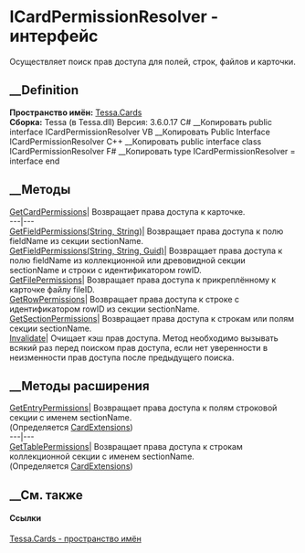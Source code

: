 # ICardPermissionResolver - интерфейс
Осуществляет поиск прав доступа для полей, строк, файлов и карточки.
## __Definition
 **Пространство имён:** [Tessa.Cards](N_Tessa_Cards.htm)  
 **Сборка:** Tessa (в Tessa.dll) Версия: 3.6.0.17
C# __Копировать
     public interface ICardPermissionResolver
VB __Копировать
     Public Interface ICardPermissionResolver
C++ __Копировать
     public interface class ICardPermissionResolver
F# __Копировать
     type ICardPermissionResolver = interface end
##  __Методы
[GetCardPermissions](M_Tessa_Cards_ICardPermissionResolver_GetCardPermissions.htm)|
Возвращает права доступа к карточке.  
---|---  
[GetFieldPermissions(String,
String)](M_Tessa_Cards_ICardPermissionResolver_GetFieldPermissions.htm)|
Возвращает права доступа к полю fieldName из секции sectionName.  
[GetFieldPermissions(String, String,
Guid)](M_Tessa_Cards_ICardPermissionResolver_GetFieldPermissions_1.htm)|
Возвращает права доступа к полю fieldName из коллекционной или древовидной
секции sectionName и строки с идентификатором rowID.  
[GetFilePermissions](M_Tessa_Cards_ICardPermissionResolver_GetFilePermissions.htm)|
Возвращает права доступа к прикреплённому к карточке файлу fileID.  
[GetRowPermissions](M_Tessa_Cards_ICardPermissionResolver_GetRowPermissions.htm)|
Возвращает права доступа к строке с идентификатором rowID из секции
sectionName.  
[GetSectionPermissions](M_Tessa_Cards_ICardPermissionResolver_GetSectionPermissions.htm)|
Возвращает права доступа к строкам или полям секции sectionName.  
[Invalidate](M_Tessa_Cards_ICardPermissionResolver_Invalidate.htm)|
Очищает кэш прав доступа.
Метод необходимо вызывать всякий раз перед поиском прав доступа, если нет
уверенности в неизменности прав доступа после предыдущего поиска.  
## __Методы расширения
[GetEntryPermissions](M_Tessa_Cards_CardExtensions_GetEntryPermissions.htm)|
Возвращает права доступа к полям строковой секции с именем sectionName.  
(Определяется [CardExtensions](T_Tessa_Cards_CardExtensions.htm))  
---|---  
[GetTablePermissions](M_Tessa_Cards_CardExtensions_GetTablePermissions.htm)|
Возвращает права доступа к строкам коллекционной секции с именем sectionName.  
(Определяется [CardExtensions](T_Tessa_Cards_CardExtensions.htm))  
##  __См. также
#### Ссылки
[Tessa.Cards - пространство имён](N_Tessa_Cards.htm)
